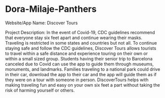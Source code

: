 # Dora-Milaje-Panthers
Website/App Name: Discover Tours

Project Description: In the event of Covid-19, CDC guidelines recommend that everyone stay six feet apart and continue wearing their masks. Traveling is restricted in some states and countries but not all. To continue staying safe and follow the CDC guidelines, Discover Tours allows tourists to travel within a safe distance and experience touring on their own or within a small sized group. Students having their senior trip to Barcelona canceled due to Covid can use the app to guide them through museums, monuments, and landmarks. Families traveling to a national park could drive in their car, download the app to their car and the app will guide them as if they were on a tour with someone in person. DiscoverTours helps with making traveling fun and easy on your own six feet a part without taking the risk of harming yourself or others.
